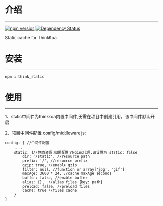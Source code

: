 # 介绍
-----

[![npm version](https://badge.fury.io/js/think_static.svg)](https://badge.fury.io/js/think_static)
[![Dependency Status](https://david-dm.org/richenlin/think_static.svg)](https://david-dm.org/richenlin/think_static)

Static cache for ThinkKoa

# 安装
-----

```
npm i think_static
```

# 使用
-----

1、static中间件为thinkkoa内置中间件,无需在项目中创建引用。该中间件默认开启

2、项目中间件配置 config/middleware.js:
```
config: { //中间件配置
    ...,
    static: {//静态资源,如果配置了Nginx代理,请设置为 static: false
        dir: '/static', //resource path
        prefix: '/', //resource prefix 
        gzip: true, //enable gzip
        filter: null, //function or array['jpg', 'gif']
        maxAge: 3600 * 24, //cache maxAge seconds
        buffer: false, //enable buffer
        alias: {},  //alias files {key: path}
        preload: false, //preload files
        cache: true //files cache
    }
}
```
